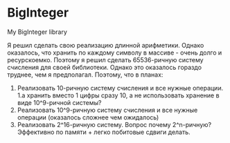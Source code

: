 # BigInteger
My BigInteger library

Я решил сделать свою реализацию длинной арифметики. Однако оказалось, что хранить по каждому символу в массиве - очень долго и ресурскоемко. Поэтому я решил сделать 65536-ричную систему счисления для своей библиотеки. Однако это оказалось гораздо труднее, чем я предполагал. Поэтому, что в планах:

1. Реализовать 10-ричную систему счисления и все нужные операции.
1.а хранить вместо 1 цифры сразу 10, а не использовать хранение в виде 10^9-ричной системы?
2. Реализовать 10^9-ричную систему счисления и все нужные операции (оказалось сложнее чем ожидалось)
3. Реализовать 2^16-ричную систему. Вопрос почему 2^n-ричную? Эффективно по памяти + легко побитовые сдвиги делать. 
